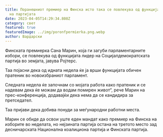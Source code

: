 ```yaml
---
title: Поранешниот премиер на Финска исто така се повлекува од функцијата лидер
  на партијата
date: 2023-04-05T14:29:34.808Z
category: свет
featured: true
featuredImage: ../img/poronfpermierka.png.webp
author: Вардарски
---
```


Финската премиерка Сана Марин, која ги загуби парламентарните избори, се повлекува од функцијата лидер на Социјалдемократската партија во земјата, јавува Ројтерс.

Таа појасни дека од идната недела ќе ја врши функцијата обичен пратеник во новоизбраниот парламент.

Следната недела ќе започнам со мојата работа како пратеник и се надевам дека ќе можам да водам помирен живот“, рече Марин на прес-конференција, додавајќи дека нема да се кандидира за претседател.

Таа пријави дека добива понуди за меѓународни работни места.

Марин се обиде да освои уште еден мандат како премиер на Финска на изборите во неделата, но нејзината партија остана на третото место зад десничарската Национална коалициона партија и Финската партија.
